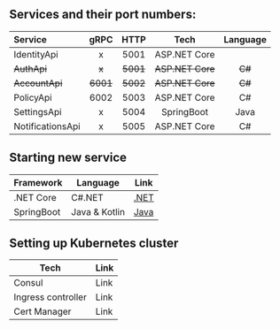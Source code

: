 ## Services and their port numbers:
| Service  | gRPC | HTTP | Tech | Language |
| :------- | :--: | :--: | :--: | :--: |
| IdentityApi | x | 5001 | ASP.NET Core |
| ~~AuthApi~~  | ~~x~~ | ~~5001~~ | ~~ASP.NET Core~~ | ~~C#~~ |
| ~~AccountApi~~ | ~~6001~~ | ~~5002~~ | ~~ASP.NET Core~~ | ~~C#~~ |
| PolicyApi | 6002 | 5003 | ASP.NET Core | C# |
| SettingsApi | x | 5004 | SpringBoot | Java |
| NotificationsApi | x | 5005 | ASP.NET Core | C# |

## Starting new service
| Framework | Language | Link |
| ---- | ---- | ---- |
| .NET Core | C#.NET | [.NET](https://github.com/itsbibeksaini/docs/blob/main/DotNet/README.md) |
| SpringBoot | Java & Kotlin | [Java](https://github.com/itsbibeksaini/docs/blob/main/SpringBoot/README.md) | 

## Setting up Kubernetes cluster
| Tech | Link |
| ---- | ---- |
| Consul | Link |
| Ingress controller | Link |
| Cert Manager | Link |
